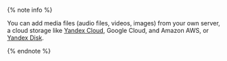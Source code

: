 {% note info %}

You can add media files (audio files, videos, images) from your own server, a cloud storage like [Yandex&#160;Cloud](../../../../guide/concepts/use-object-storage.md), Google Cloud, and Amazon AWS, or [Yandex&#160;Disk](../../../reference/helper.proxy.md).

{% endnote %}